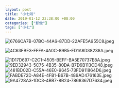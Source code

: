 ```yaml
---
layout: post
title: "小七呀"
date: 2019-01-12 22:38:00 +08:00
categories: ["影像"]
tags: ["小七"]
---
```


![6766CA7B-07BC-44A6-87DD-22AFE5A955C8.jpeg][1]


![4C63FBE3-FFFA-4A0C-89B5-ED1A8D38238A.jpeg][2]


![1D17D697-C2C1-4505-BEFF-BA5E70737E8A.jpeg][3]
![9ED32943-5C75-4B35-80DA-B7D9B113CD48.jpeg][4]
![481BD02D-C55A-46E0-9645-73FD911864D6.jpeg][5]
![FABDE72D-A84E-4FB1-B67B-489AD476163E.jpeg][6]
![9A4728A3-1DC3-4BB7-8B24-7868367D7634.jpeg][7]


  [1]: https://xy07-1251893119.costj.myqcloud.com/2019/01/12/3342413528.jpeg
  [2]: https://xy07-1251893119.costj.myqcloud.com/2019/01/12/3349013825.jpeg
  [3]: https://xy07-1251893119.costj.myqcloud.com/2019/01/12/364069308.jpeg
  [4]: https://xy07-1251893119.costj.myqcloud.com/2019/01/12/240528684.jpeg
  [5]: https://xy07-1251893119.costj.myqcloud.com/2019/01/12/2951131664.jpeg
  [6]: https://xy07-1251893119.costj.myqcloud.com/2019/01/12/2206054859.jpeg
  [7]: https://xy07-1251893119.costj.myqcloud.com/2019/01/12/3349013825.jpeg